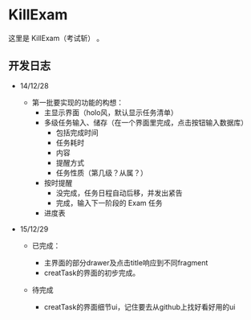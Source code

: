 ﻿KillExam
========
这里是 KillExam（考试斩） 。

开发日志
---
- 14/12/28
	- 第一批要实现的功能的构想：
		- 主显示界面（holo风，默认显示任务清单）
		- 多级任务输入、储存（在一个界面里完成，点击按钮输入数据库）
			- 包括完成时间
			- 任务耗时
			- 内容
			- 提醒方式
			- 任务性质（第几级？从属？）
		- 按时提醒
			- 没完成，任务日程自动后移，并发出紧告
			- 完成，输入下一阶段的 Exam 任务
		- 进度表
	
- 15/12/29
	- 已完成：
		- 主界面的部分drawer及点击title响应到不同fragment
		- creatTask的界面的初步完成。
	
	- 待完成
		- creatTask的界面细节ui，记住要去从github上找好看好用的ui

